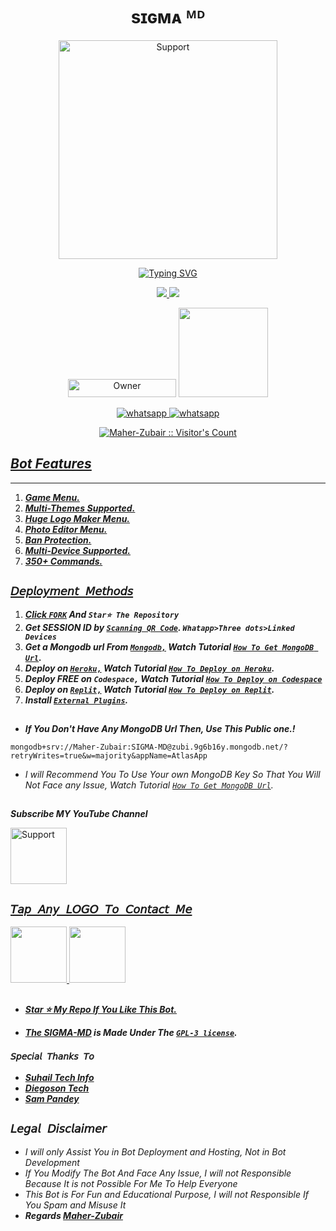 
<h1 align="center"> sɪɢᴍᴀ ᴹᴰ </h1>
</p>
<p align="center">
  <a href="https://www.youtube.com/@InnoxentTech">
    <img alt=Support height="350" src="https://telegra.ph/file/03e49e6e2057568db8926.jpg"> 
    </p>
    <p align="center">
<a href="https://git.io/typing-svg"><img src="https://readme-typing-svg.demolab.com?font=Playfair+Display&weight=500&size=34&duration=3500&pause=1000&color=F7F7F7&center=true&width=435&lines=Welcome+To+SIGMA-MD;Multi-Device+Whatsapp+Bot;Developed+By+Maher+Zubair;Released+Date+1%2F10%2F2023." alt="Typing SVG" /></a>
  </p>

<p align="center">
  <a href="https://github.com/Maher-Zubair/SIGMA-MD/fork">
    <img src="https://img.shields.io/github/forks/Maher-Zubair/SIGMA-MD?label=Fork&style=social">
    
    
  <a href="https://github.com/Maher-Zubair/SIGMA-MD/stargazers"> 
    <img src="https://img.shields.io/github/stars/Maher-Zubair?style=social">
  </a>

</p>


<p align="center">
<a href="https://github.com/Maher-Zubair"><img title="Owner" src="https://img.shields.io/badge/Owner-Maher Zubair-black.svg?style=for-the-badge&logo=github" width="173px" height="29"></a>

 <a href="https://github.com/Maher-Zubair/SIGMA-MD/blob/main/LICENCE">
<img src='https://img.shields.io/github/license/Maher-Zubair/SIGMA-MD?color=%231e81b0&style=for-the-badge' width="143px">
<p align="center"> 
  <a aria-label="Join our chats" href="https://chat.whatsapp.com/JM1yBMlveulDrAN22jHcWV" target="_blank">
   <img alt="whatsapp" src="https://img.shields.io/badge/Support Group-25D366?style=for-the-badge&logo=whatsapp&logoColor=white" />
    <a aria-label="Join our chats" href="https://chat.whatsapp.com/CkWgmF0ykS33Lzi55T5XlY" target="_blank">
   <img alt="whatsapp" src="https://img.shields.io/badge/Public Bot Group-25D366?style=for-the-badge&logo=whatsapp&logoColor=white" />

<p align="center"><img src="https://profile-counter.glitch.me/{Maher-Zubair}/count.svg" alt="Maher-Zubair :: Visitor's Count" /></p>

## ***Bot Features***
---
1. ***Game Menu.***
2.  ***Multi-Themes Supported.***
3.  ***Huge Logo Maker Menu.***
4.  ***Photo Editor Menu.***
5.  ***Ban Protection.***
6.  ***Multi-Device Supported.***
7.  ***350+ Commands.***
##






## `𝘋𝘦𝘱𝘭𝘰𝘺𝘮𝘦𝘯𝘵 𝘔𝘦𝘵𝘩𝘰𝘥𝘴`
1. ***Click [`FORK`](https://github.com/Maher-Zubair/SIGMA-MD/fork) And `Star⭐ The Repository`***
2. ***Get SESSION ID  by [`Scanning QR Code`](https://replit.com/@Mehar-Zubair/SIGMA-MD?v=1). `Whatapp>Three dots>Linked Devices`***
3. ***Get a Mongodb url From [`Mongodb,`](https://account.mongodb.com/)  Watch Tutorial  [`How To Get MongoDB Url`](https://youtu.be/HNj76uDT-uc?si=ObIoNZoP5gSZ8bSF).***
4. ***Deploy on [`Heroku,`](http://lnkiy.in/SIGMA-MD-heroku-deploy)  Watch Tutorial 
 [`How To Deploy on Heroku`](https://youtu.be/7hhuzIkhVfE).***
5. ***Deploy FREE on `Codespace,`  Watch Tutorial  [`How To Deploy on Codespace`](https://youtu.be/q59Fyn0Dq_k)***
6. ***Deploy on [`Replit,`](https://replit.com/github/Maher-Zubair/SIGMA-MD)  Watch Tutorial  [`How To Deploy on Replit`](https://youtu.be/Ax4nO5PIHFA).***
7. ***Install [`External Plugins`](https://github.com/Maher-Zubair/SIGMA-MD_Plugins).***
##

- ***If You Don't Have Any MongoDB Url Then, Use This Public one.!***
```
mongodb+srv://Maher-Zubair:SIGMA-MD@zubi.9g6b16y.mongodb.net/?retryWrites=true&w=majority&appName=AtlasApp
```
- *I will Recommend You To Use Your own MongoDB Key So That You Will Not Face any Issue, Watch Tutorial  [`How To Get MongoDB Url`](https://youtu.be/HNj76uDT-uc?si=ObIoNZoP5gSZ8bSF).*
##

***Subscribe MY YouTube Channel***
</p>
<p align="left">
  <a href="https://www.youtube.com/@InnoxentTech?sub_confirmation=1">
    <img alt=Support height="90" src="https://telegra.ph/file/eb6347e2764939fbbd35d.png"> 
  </p>
    
 ## ```𝘛𝘢𝘱 𝘈𝘯𝘺 𝘓𝘖𝘎𝘖 𝘛𝘰 𝘊𝘰𝘯𝘵𝘢𝘤𝘵 𝘔𝘦```
 <p align="centre">
  <a href="mailto:HELP_SIGMA-MD@outlook.com">
    <img src="https://i.ibb.co/Kx8NXxT/mail-gmail-22737.png" align="centre" width="90" />
   <a href="https://wa.me/923466319114?text=Hi%20Maher-Zubair%20Sir...%20I%20need%20some%20help%20in%20SIGMA-MD">
    <img src="https://i.ibb.co/2MLVZwm/whatsapp-logo-icon-181644.png" align="centre" width="90" />

##

- ***Star ⭐ My Repo If You Like This Bot.***

- ***The [SIGMA-MD](https://github.com/Maher-Zubair/SIGMA-MD) is Made Under The [`GPL-3 license`](https://github.com/Maher-Zubair/SIGMA-MD/blob/main/LICENCE).***

### `𝘚𝘱𝘦𝘤𝘪𝘢𝘭 𝘛𝘩𝘢𝘯𝘬𝘴 𝘛𝘰`
- ***[Suhail Tech Info](https://github.com/SuhailTechInfo)***
- ***[Diegoson Tech](https://github.com/DiegosonTech)***
- ***[Sam Pandey](https://github.com/SamPandey001)***
##
## ```𝘓𝘦𝘨𝘢𝘭 𝘋𝘪𝘴𝘤𝘭𝘢𝘪𝘮𝘦𝘳```
- *I will only Assist You in Bot Deployment and Hosting, Not in Bot Development*
- *If You Modify The Bot And Face Any Issue, I will not Responsible Because It is not Possible For Me To Help Everyone*
- *This Bot is For Fun and Educational Purpose, I will not Responsible If You Spam and Misuse It*
- ***Regards [Maher-Zubair](https://github.com/Maher-Zubair)***
